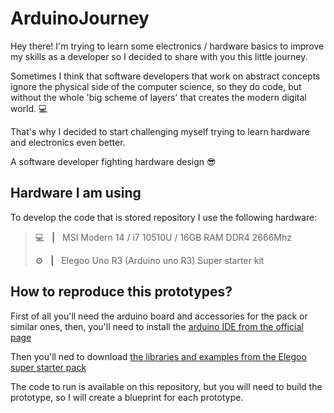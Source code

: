 # ArduinoJourney

Hey there! I'm trying to learn some electronics / hardware basics to improve my skills as a developer so I decided to share with you this little journey.

Sometimes I think that software developers that work on abstract concepts ignore the physical side of the computer science, so they do code, but without the whole 'big scheme of layers' that creates the modern digital world. 💻

That's why I decided to start challenging myself trying to learn hardware and electronics even better. 

A software developer fighting hardware design 😎

## Hardware I am using

To develop the code that is stored repository I use the following hardware:

> 💻  &nbsp; **|** &nbsp; MSI Modern 14 / i7 10510U / 16GB RAM DDR4 2666Mhz
>
> ⚙️  &nbsp; **|** &nbsp; Elegoo Uno R3 (Arduino uno R3) Super starter kit


## How to reproduce this prototypes?

First of all you'll need the arduino board and accessories for the pack or similar ones, then, you'll need to install the [arduino IDE from the official page](https://www.arduino.cc/en/software)

Then you'll ned to download [the libraries and examples from the Elegoo super starter pack](https://www.elegoo.com/pages/arduino-kits-support-files)

The code to run is available on this repository, but you will need to build the prototype, so I will create a blueprint for each prototype.  